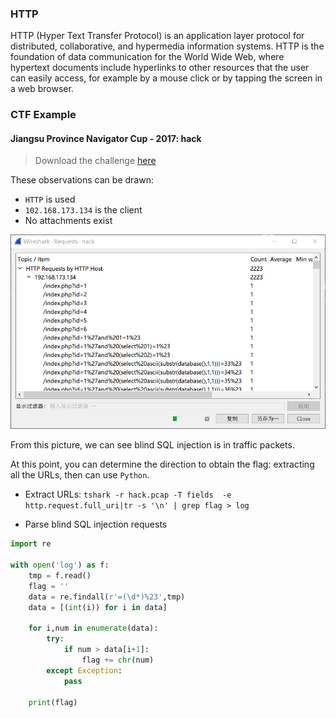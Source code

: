 ### HTTP


HTTP (Hyper Text Transfer Protocol) is an application layer protocol for distributed, collaborative, and hypermedia information systems. HTTP is the foundation of data communication for the World Wide Web, where hypertext documents include hyperlinks to other resources that the user can easily access, for example by a mouse click or by tapping the screen in a web browser.


### CTF Example


#### Jiangsu Province Navigator Cup - 2017: hack


> Download the challenge [here](https://github.com/ctf-wiki/ctf-challenges/blob/master/misc/cap/%E6%B1%9F%E8%8B%8F%E7%9C%81%E9%A2%86%E8%88%AA%E6%9D%AF-2017-hack/hack.pcap)

These observations can be drawn:

- `HTTP` is used
- `102.168.173.134` is the client
- No attachments exist


![linghang_hack](./figure/linghang_hack.png)


From this picture, we can see blind SQL injection is in traffic packets.


At this point, you can determine the direction to obtain the flag: extracting all the URLs, then can use `Python`.

- Extract URLs: `tshark -r hack.pcap -T fields  -e http.request.full_uri|tr -s '\n' | grep flag > log`

- Parse blind SQL injection requests


```python
import re

with open('log') as f:
    tmp = f.read()
    flag = ''
    data = re.findall(r'=(\d*)%23',tmp)
    data = [(int(i)) for i in data]

    for i,num in enumerate(data):
        try:
            if num > data[i+1]:    
                flag += chr(num)
        except Exception:
            pass

    print(flag)
```
